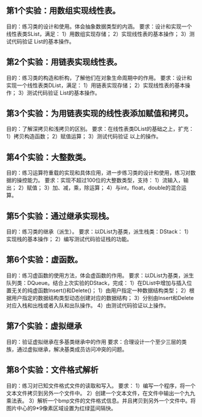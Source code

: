 ## 第1个实验：用数组实现线性表。
目的：练习类的设计和使用。体会抽象数据类型的内涵。
要求：设计和实现一个线性表类SList，满足：
1）用数组实现存储；
2）实现线性表的基本操作；
3）测试代码验证 List的基本操作。

## 第2个实验：用链表实现线性表。
目的：练习类的构造和析构，了解他们在对象生命周期中的作用。
要求：设计和实现一个线性表类DList，满足：
1）用链表实现存储；
2）实现线性表的基本操作；
3）测试代码验证 List的基本操作。

## 第3个实验：为用链表实现的线性表添加赋值和拷贝。
目的：了解深拷贝和浅拷贝的区别。
要求：在线性表类DList的基础之上，扩充：
1）拷贝构造函数；
2）赋值运算；
3）测试代码验证 以上的操作。

## 第4个实验：大整数类。
目的：练习运算符重载的实现和具体应用，进一步练习类的设计和使用，练习对数据的操控能力。
要求：实现不超过100位的大整数类型，支持：
1）流输入，输出；
2）赋值；
3）加、减，乘，除运算；
4）与int，float，double的混合运算。
 
## 第5个实验：通过继承实现栈。
目的：练习类的继承（派生）。
要求：以DList为基类，派生栈类：DStack：
1）实现栈的基本操作；
2）编写测试代码验证栈的功能。

## 第6个实验：虚函数。
目的：练习虚函数的使用方法，体会虚函数的作用。
要求：以DList为基类，派生队列类：DQueue。结合上次实验的DStack，完成：
1）在DList中增加与插入位置无关的纯虚函数Insert()和Delete()；
1）由用户指定一种数据结构类型；
2）根据用户指定的数据结构类型动态创建对应的数据结构；
3）分别由Insert和Delete对应入栈和出栈或者入队和出队操作。 
4）由测试代码验证以上操作。

## 第7个实验：虚拟继承
目的：验证虚拟继承在多基类继承中的作用
要求：合理设计一个至少三层的类族，通过虚拟继承，解决基类成员访问冲突的问题。

## 第8个实验：文件格式解析
目的：练习对已知文件格式文件的读取和写入。
要求：
1）编写一个程序，将一个文本文件拷贝到另外一个文件中。
2）创建一个文本文件，在文件中输出一个九九乘法表。
3）解析一个bmp文件的文件格式信息。并且拷贝到另外一个文件中。将图片中心的9*9像素区域设置为红绿蓝间隔快。